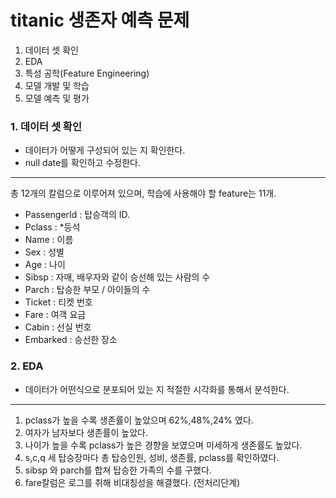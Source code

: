 # titanic 생존자 예측 문제
1. 데이터 셋 확인
2. EDA
3. 특성 공학(Feature Engineering)
4. 모델 개발 및 학습
5. 모델 예측 및 평가

### 1. 데이터 셋 확인
- 데이터가 어떻게 구성되어 있는 지 확인한다.
- null date를 확인하고 수정한다.
---
총 12개의 칼럼으로 이루어져 있으며, 학습에 사용해야 할 feature는 11개.

- PassengerId : 탑승객의 ID.
- Pclass : *등석
- Name : 이름
- Sex : 성별
- Age : 나이
- Sibsp : 자매, 배우자와 같이 승선해 있는 사람의 수
- Parch : 탑승한 부모 / 아이들의 수
- Ticket : 티켓 번호
- Fare : 여객 요금
- Cabin : 선실 번호
- Embarked : 승선한 장소

### 2. EDA
- 데이터가 어떤식으로 분포되어 있는 지 적절한 시각화를 통해서 분석한다.
---
1. pclass가 높을 수록 생존률이 높았으며 62%,48%,24% 였다.
2. 여자가 남자보다 생존률이 높았다.
3. 나이가 높을 수록 pclass가 높은 경향을 보였으며 미세하게 생존률도 높았다.
4. s,c,q 세 탑승장마다 총 탑승인원, 성비, 생존률, pclass를 확인하였다.
5. sibsp 와 parch를 합쳐 탑승한 가족의 수를 구했다.
6. fare칼럼은 로그를 취해 비대칭성을 해결했다. (전처리단계)

